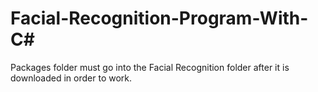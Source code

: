 # Facial-Recognition-Program-With-C#

Packages folder must go into the Facial Recognition folder after it is downloaded in order to work.
